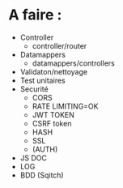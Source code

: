 # A faire :

- Controller
  - controller/router
- Datamappers
  - datamappers/controllers
- Validaton/nettoyage
- Test unitaires
- Securité
  - CORS
  - RATE LIMITING=OK
  - JWT TOKEN
  - CSRF token
  - HASH
  - SSL
  - (AUTH)
- JS DOC
- LOG
- BDD (Sqitch)
